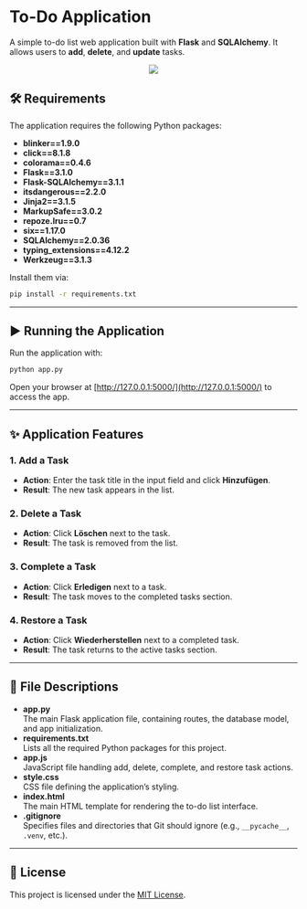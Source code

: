 
# To-Do Application

A simple to-do list web application built with **Flask** and **SQLAlchemy**.
It allows users to **add**, **delete**, and **update** tasks.

<div style="text-align:center" align="center"><img src=https://github.com/user-attachments/assets/fcdd34e3-6fc1-4b54-ad88-80d3e0eed758></div>






## 🛠️ Requirements

The application requires the following Python packages:

- **blinker==1.9.0**  
- **click==8.1.8**  
- **colorama==0.4.6**  
- **Flask==3.1.0**  
- **Flask-SQLAlchemy==3.1.1**  
- **itsdangerous==2.2.0**  
- **Jinja2==3.1.5**  
- **MarkupSafe==3.0.2**  
- **repoze.lru==0.7**  
- **six==1.17.0**  
- **SQLAlchemy==2.0.36**  
- **typing_extensions==4.12.2**  
- **Werkzeug==3.1.3**

Install them via:

```bash
pip install -r requirements.txt
```

---

## ▶️ Running the Application

Run the application with:

```bash
python app.py
```

Open your browser at [http://127.0.0.1:5000/](http://127.0.0.1:5000/) to access the app.

---

## ✨ Application Features

### 1. Add a Task
- **Action**: Enter the task title in the input field and click **Hinzufügen**.  
- **Result**: The new task appears in the list.

### 2. Delete a Task
- **Action**: Click **Löschen** next to the task.  
- **Result**: The task is removed from the list.

### 3. Complete a Task
- **Action**: Click **Erledigen** next to a task.  
- **Result**: The task moves to the completed tasks section.

### 4. Restore a Task
- **Action**: Click **Wiederherstellen** next to a completed task.  
- **Result**: The task returns to the active tasks section.

---

## 📄 File Descriptions

- **app.py**  
  The main Flask application file, containing routes, the database model, and app initialization.  
- **requirements.txt**  
  Lists all the required Python packages for this project.  
- **app.js**  
  JavaScript file handling add, delete, complete, and restore task actions.  
- **style.css**  
  CSS file defining the application’s styling.  
- **index.html**  
  The main HTML template for rendering the to-do list interface.  
- **.gitignore**  
  Specifies files and directories that Git should ignore (e.g., `__pycache__`, `.venv`, etc.).

---

## 📜 License

This project is licensed under the [MIT License](LICENSE).

